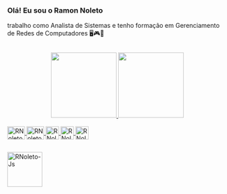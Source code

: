 ### Olá! Eu sou o Ramon Noleto
trabalho como Analista de Sistemas e tenho formação em Gerenciamento de Redes de Computadores 🖥️🎮🐶
##
<div align="center">
  <a href="https://github.com/RNoleto">
  <img height="150em" src="https://github-readme-stats.vercel.app/api?username=RNoleto&show_icons=true&theme=dark&include_all_commits=true&count_private=true"/>
  <img height="150em" src="https://github-readme-stats.vercel.app/api/top-langs/?username=RNoleto&layout=compact&langs_count=7&theme=dark"/>
</div>
<div style="display: inline_block"><br>
  <img align="center" alt="RNoleto-HTML" height="30" width="40" src="https://cdn.jsdelivr.net/gh/devicons/devicon/icons/html5/html5-original.svg">
  <img align="center" alt="RNoleto-CSS" height="30" width="40" src="https://cdn.jsdelivr.net/gh/devicons/devicon/icons/css3/css3-original.svg">
  <img align="center" alt="RNoleto-Js" height="30" widht="40" src="https://cdn.jsdelivr.net/gh/devicons/devicon/icons/javascript/javascript-original.svg"/>
  <img align="center" alt="RNoleto-Js" height="30" widht="40" src="https://cdn.jsdelivr.net/gh/devicons/devicon/icons/flutter/flutter-original.svg"/>
  <img align="center" alt="RNoleto-Js" height="30" widht="40" src="https://cdn.jsdelivr.net/gh/devicons/devicon/icons/visualstudio/visualstudio-plain.svg"/>
</div> 
  
##

  <div style="display: inline_block">
    
  <a href="https://www.linkedin.com/in/ramon-noleto-b0913545/" target="_blank"><img align="center" alt="RNoleto-Js" height="80" widht="90" src="https://cdn.jsdelivr.net/gh/devicons/devicon/icons/linkedin/linkedin-original-wordmark.svg"/></a>
  </div>
  
